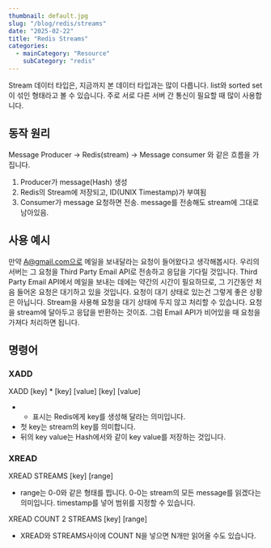 ```yaml
---
thumbnail: default.jpg
slug: "/blog/redis/streams"
date: "2025-02-22"
title: "Redis Streams"
categories:
  - mainCategory: "Resource"
    subCategory: "redis"
---
```


Stream 데이터 타입은, 지금까지 본 데이터 타입과는 많이 다릅니다.
list와 sorted set이 섞인 형태라고 볼 수 있습니다.
주로 서로 다른 서버 간 통신이 필요할 때 많이 사용합니다.

## 동작 원리

Message Producer -> Redis(stream) -> Message consumer
와 같은 흐름을 가집니다.

1. Producer가 message(Hash) 생성
2. Redis의 Stream에 저장되고, ID(UNIX Timestamp)가 부여됨
3. Consumer가 message 요청하면 전송. message를 전송해도 stream에 그대로 남아있음.

## 사용 예시

만약 A@gmail.com으로 메일을 보내달라는 요청이 들어왔다고 생각해봅시다.
우리의 서버는 그 요청을 Third Party Email API로 전송하고 응답을 기다릴 것입니다.
Third Party Email API에서 메일을 보내는 데에는 약간의 시간이 필요하므로, 그 기간동안 처음 들어온 요청은 대기하고 있을 것입니다.
요청이 대기 상태로 있는건 그렇게 좋은 상황은 아닙니다.
Stream을 사용해 요청을 대기 상태에 두지 않고 처리할 수 있습니다.
요청을 stream에 달아두고 응답을 반환하는 것이죠. 그럼 Email API가 비어있을 때 요청을 가져다 처리하면 됩니다.

## 명령어

### XADD
XADD \[key] * \[key] \[value] \[key] \[value]
- * 표시는 Redis에게 key를 생성해 달라는 의미입니다.
- 첫 key는 stream의 key를 의미합니다.
- 뒤의 key value는 Hash에서와 같이 key value를 저장하는 것입니다.

### XREAD
XREAD STREAMS \[key] \[range]
- range는 0-0와 같은 형태를 띕니다. 0-0는 stream의 모든 message를 읽겠다는 의미입니다. timestamp를 넣어 범위를 지정할 수 있습니다.

XREAD COUNT 2 STREAMS \[key] \[range]
- XREAD와 STREAMS사이에 COUNT N을 넣으면 N개만 읽어올 수도 있습니다.

